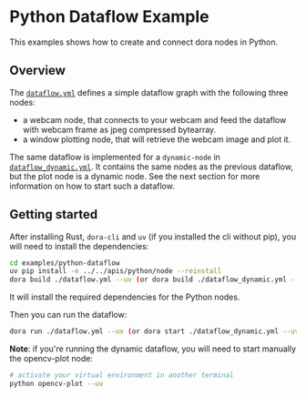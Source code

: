 # Python Dataflow Example

This examples shows how to create and connect dora nodes in Python.

## Overview

The [`dataflow.yml`](./dataflow.yml) defines a simple dataflow graph with the following three nodes:

- a webcam node, that connects to your webcam and feed the dataflow with webcam frame as jpeg compressed bytearray.
- a window plotting node, that will retrieve the webcam image and plot it.

The same dataflow is implemented for a `dynamic-node` in [`dataflow_dynamic.yml`](./dataflow_dynamic.yml). It contains
the same nodes as the previous dataflow, but the plot node is a dynamic node. See the next section for more
information on how to start such a dataflow.

## Getting started

After installing Rust, `dora-cli` and `uv` (if you installed the cli without pip), you will need to install the dependencies:

```bash
cd examples/python-dataflow
uv pip install -e ../../apis/python/node --reinstall
dora build ./dataflow.yml --uv (or dora build ./dataflow_dynamic.yml --uv)
```

It will install the required dependencies for the Python nodes.

Then you can run the dataflow:

```bash
dora run ./dataflow.yml --uv (or dora start ./dataflow_dynamic.yml --uv)
```

**Note**: if you're running the dynamic dataflow, you will need to start manually the opencv-plot node:

```bash
# activate your virtual environment in another terminal
python opencv-plot --uv
```
